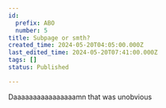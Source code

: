 ```yaml
---
id:
  prefix: ABO
  number: 5
title: Subpage or smth?
created_time: 2024-05-20T04:05:00.000Z
last_edited_time: 2024-05-20T07:41:00.000Z
tags: []
status: Published

---
```


Daaaaaaaaaaaaaaaamn that was unobvious
